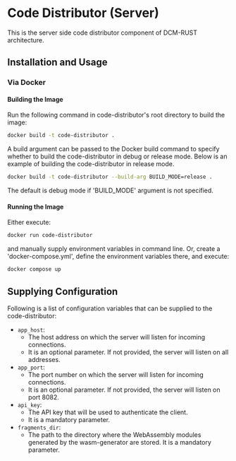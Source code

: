 # Code Distributor (Server)

This is the server side code distributor component of DCM-RUST architecture.

## Installation and Usage

### Via Docker

#### Building the Image

Run the following command in code-distributor's root directory to build the image:

```bash
docker build -t code-distributor .
```

A build argument can be passed to the Docker build command to specify whether to build the code-distributor in debug or
release mode.
Below is an example of building the code-distributor in release mode.

```bash
docker build -t code-distributor --build-arg BUILD_MODE=release .
```

The default is debug mode if 'BUILD_MODE' argument is not specified.

#### Running the Image

Either execute:

```bash
docker run code-distributor
```

and manually supply environment variables in command line.
Or, create a 'docker-compose.yml', define the environment variables there, and execute:

```bash
docker compose up
```

## Supplying Configuration

Following is a list of configuration variables that can be supplied to the code-distributor:

- `app_host`:
    - The host address on which the server will listen for incoming connections.
    - It is an optional parameter. If not provided, the server will listen on all addresses.
- `app_port`:
    - The port number on which the server will listen for incoming connections.
    - It is an optional parameter. If not provided, the server will listen on port 8082.
- `api_key`:
    - The API key that will be used to authenticate the client.
    - It is a mandatory parameter.
- `fragments_dir`:
    - The path to the directory where the WebAssembly modules generated by the wasm-generator are stored. It is a
      mandatory parameter.
 
